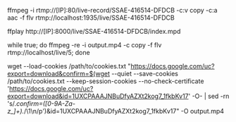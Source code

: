 ffmpeg -i rtmp://[IP]:80/live-record/SSAE-416514-DFDCB -c:v copy -c:a aac -f flv rtmp://localhost:1935/live/SSAE-416514-DFDCB

ffplay http://[IP]:8000/live/SSAE-416514-DFDCB/index.mpd

 while true; do ffmpeg -re -i output.mp4 -c copy -f flv rtmp://localhost/live/5; done

 
wget --load-cookies /path/to/cookies.txt "https://docs.google.com/uc?export=download&confirm=$(wget --quiet --save-cookies /path/to/cookies.txt --keep-session-cookies --no-check-certificate 'https://docs.google.com/uc?export=download&id=1UXCPAAAJNBuDfyAZXt2kog7_1fkbKv17' -O- | sed -rn 's/.*confirm=([0-9A-Za-z_]+).*/\1\n/p')&id=1UXCPAAAJNBuDfyAZXt2kog7_1fkbKv17" -O output.mp4
